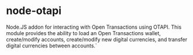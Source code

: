 node-otapi
==========

Node.JS addon for interacting with Open Transactions using OTAPI.  This module provides the ability to load an Open Transactions wallet, create/modify accounts, create/modify new digital currencies, and transfer digital currencies between accounts.`
